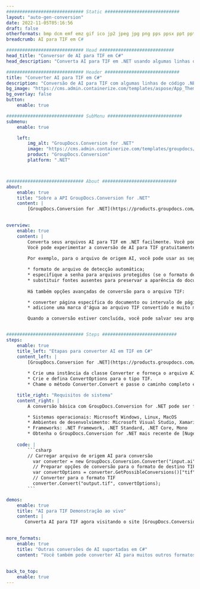 ```yaml
---
############################# Static ############################
layout: "auto-gen-conversion"
date: 2022-11-05T05:16:56
draft: false
otherformats: bmp dcm emf emz gif ico jp2 jpeg jpg png pps ppsx ppt pptx psb psd svg svgz tga tif tiff webp wmf wmz
breadcrumb: AI para TIF em C#

############################# Head ############################
head_title: "Conversor de AI para TIF em C#"
head_description: "Converta AI para TIF em .NET usando algumas linhas de código. Use a API de conversão de documentos do GroupDocs para converter mais de 160 formatos de arquivo."

############################# Header ############################
title: "Converter AI para TIF em C#"
description: "Conversão de AI para TIF com algumas linhas de código .NET"
bg_image: "https://cms.admin.containerize.com/templates/aspose/App_Themes/V3/images/bg/header1.png"
bg_overlay: false
button:
    enable: true

############################# SubMenu ############################
submenu:
    enable: true

    left:
        img_alt: "GroupDocs.Conversion for .NET"
        image: "https://cms.admin.containerize.com/templates/groupdocs/images/product-logos/90x90-noborder/groupdocs-conversion-net.png"
        product: "GroupDocs.Conversion"
        platform: ".NET"



############################# About ############################
about:
    enable: true
    title: "Sobre a API GroupDocs.Conversion for .NET"
    content: |
        [GroupDocs.Conversion for .NET](https://products.groupdocs.com/conversion/net/) pode ser usado para converter Microsoft Word, Excel, PowerPoint, PDF, Visio e outros formatos. GroupDocs.Conversion é uma API independente que é adequada para sistemas internos e de back-end onde é necessário alto desempenho. Não depende de nenhum software como Microsoft ou Open Office.
    

overview:
    enable: true
    content: |
        Converta seus arquivos AI para TIF em .NET facilmente. Você pode usar apenas algumas linhas de código C# em qualquer plataforma de sua escolha, como - Windows, Linux, macOS.
        Você pode experimentar a conversão de AI para TIF gratuitamente e avaliar a qualidade dos resultados da conversão. Juntamente com cenários de conversão de arquivo simples, você pode tentar opções mais avançadas para carregar o arquivo de origem AI e para salvar o resultado de saída TIF. 
        
        Por exemplo, para o arquivo de origem AI, você pode usar as seguintes opções de carregamento:

        * formato de arquivo de detecção automática;
        * especifique a senha para arquivos protegidos (se o formato de arquivo suportar);
        * substituir fontes ausentes para preservar a aparência do documento.
        
        Há também opções avançadas de conversão para o arquivo TIF:

        * converter página específica do documento ou intervalo de páginas;
        * adicione uma marca d'água ao arquivo TIF convertido e muito mais.

        Quando a conversão estiver concluída, você pode salvar seu arquivo TIF no caminho do arquivo local ou em qualquer armazenamento de terceiros, como FTP, Amazon S3, Google Drive, Dropbox etc. Observe - para converter AI para {{ TO}} não há necessidade de nenhum software adicional instalado - como MS Office, Open Office, Adobe Acrobat Reader etc.


############################# Steps ############################
steps:
    enable: true
    title_left: "Etapas para converter AI em TIF em C#"
    content_left: |
        [GroupDocs.Conversion for .NET](https://products.groupdocs.com/conversion/net/) torna mais fácil para os desenvolvedores converter um arquivo AI para TIF com algumas linhas de código.
        
        * Crie uma instância da classe Converter e forneça o arquivo AI com o caminho completo
        * Crie e defina ConvertOptions para o tipo TIF.
        * Chame o método Converter.Convert e passe o caminho completo e o formato (TIF) como parâmetro

    title_right: "Requisitos de sistema"
    content_right: |
        A conversão básica com GroupDocs.Conversion for .NET pode ser feita em apenas algumas etapas simples. Nossas APIs são suportadas em todas as principais plataformas e sistemas operacionais. Antes de executar o código abaixo, certifique-se de ter os seguintes pré-requisitos instalados em seu sistema.

        * Sistemas operacionais: Microsoft Windows, Linux, MacOS
        * Ambientes de desenvolvimento: Microsoft Visual Studio, Xamarin, MonoDevelop
        * Frameworks: .NET Framework, .NET Standard, .NET Core, Mono
        * Obtenha o GroupDocs.Conversion for .NET mais recente de [Nuget](https://www.nuget.org/packages/groupdocs.conversion)
         
    code: |
        ```csharp    
        // Carregar arquivo de origem AI para conversão
          var converter = new GroupDocs.Conversion.Converter("input.ai");
          // Preparar opções de conversão para o formato de destino TIF
          var convertOptions = converter.GetPossibleConversions()["tif"].ConvertOptions;
          // Converter para o formato TIF
          converter.Convert("output.tif", convertOptions);
        ```

demos:
    enable: true
    title: "AI para TIF Demonstração ao vivo"
    content: |
       Converta AI para TIF agora visitando o site [GroupDocs.Conversion App](https://products.groupdocs.app/conversion/family). A demonstração online tem as seguintes vantagens
          

more_formats:
    enable: true
    title: "Outras conversões de AI suportadas em C#"
    content: "Você também pode converter AI para muitos outros formatos de arquivo. Por favor, veja a lista abaixo."
       
       
back_to_top:
    enable: true
---
```

